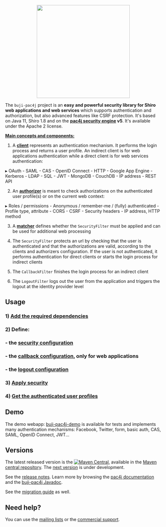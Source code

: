 <p align="center">
  <img src="https://pac4j.github.io/pac4j/img/logo-shiro.png" width="300" />
</p>


The `buji-pac4j` project is an **easy and powerful security library for Shiro web applications and web services** which supports authentication and authorization, but also advanced features like CSRF protection.
It's based on Java 11, Shiro 1.8 and on the **[pac4j security engine](https://github.com/pac4j/pac4j) v5**. It's available under the Apache 2 license.

[**Main concepts and components:**](https://www.pac4j.org/docs/main-concepts-and-components.html)

1) A [**client**](https://www.pac4j.org/docs/clients.html) represents an authentication mechanism. It performs the login process and returns a user profile. An indirect client is for web applications authentication while a direct client is for web services authentication:

&#9656; OAuth - SAML - CAS - OpenID Connect - HTTP - Google App Engine - Kerberos - LDAP - SQL - JWT - MongoDB - CouchDB - IP address - REST API

2) An [**authorizer**](https://www.pac4j.org/docs/authorizers.html) is meant to check authorizations on the authenticated user profile(s) or on the current web context:

&#9656; Roles / permissions - Anonymous / remember-me / (fully) authenticated - Profile type, attribute -  CORS - CSRF - Security headers - IP address, HTTP method

3) A [**matcher**](https://www.pac4j.org/docs/matchers.html) defines whether the `SecurityFilter` must be applied and can be used for additional web processing

4) The `SecurityFilter` protects an url by checking that the user is authenticated and that the authorizations are valid, according to the clients and authorizers configuration. If the user is not authenticated, it performs authentication for direct clients or starts the login process for indirect clients

5) The `CallbackFilter` finishes the login process for an indirect client

6) The `LogoutFilter` logs out the user from the application and triggers the logout at the identity provider level


## Usage

### 1) [Add the required dependencies](https://github.com/bujiio/buji-pac4j/wiki/Dependencies)

### 2) Define:

### - the [security configuration](https://github.com/bujiio/buji-pac4j/wiki/Security-configuration)
### - the [callback configuration](https://github.com/bujiio/buji-pac4j/wiki/Callback-configuration), only for web applications
### - the [logout configuration](https://github.com/bujiio/buji-pac4j/wiki/Logout-configuration)

### 3) [Apply security](https://github.com/bujiio/buji-pac4j/wiki/Apply-security)

### 4) [Get the authenticated user profiles](https://github.com/bujiio/buji-pac4j/wiki/Get-the-authenticated-user-profiles)


## Demo

The demo webapp: [buji-pac4j-demo](https://github.com/pac4j/buji-pac4j-demo) is available for tests and implements many authentication mechanisms: Facebook, Twitter, form, basic auth, CAS, SAML, OpenID Connect, JWT...


## Versions

The latest released version is the [![Maven Central](https://maven-badges.herokuapp.com/maven-central/io.buji/buji-pac4j/badge.svg?style=flat)](https://maven-badges.herokuapp.com/maven-central/io.buji/buji-pac4j), available in the [Maven central repository](https://repo.maven.apache.org/maven2).
The [next version](https://github.com/bujiio/buji-pac4j/wiki/Next-version) is under development.

See the [release notes](https://github.com/bujiio/buji-pac4j/wiki/Release-Notes). Learn more by browsing the [pac4j documentation](https://www.javadoc.io/doc/org.pac4j/pac4j-core/5.2.0/index.html) and the [buji-pac4j Javadoc](http://www.javadoc.io/doc/io.buji/buji-pac4j/6.1.0).

See the [migration guide](https://github.com/bujiio/buji-pac4j/wiki/Migration-guide) as well.


## Need help?

You can use the [mailing lists](https://www.pac4j.org/mailing-lists.html) or the [commercial support](https://www.pac4j.org/commercial-support.html).
